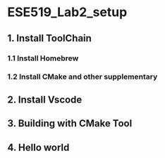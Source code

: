 # ESE519_Lab2_setup

## 1. Install ToolChain

### 1.1 Install Homebrew

### 1.2 Install CMake and other supplementary


## 2. Install Vscode 

## 3. Building with CMake Tool

## 4. Hello world
